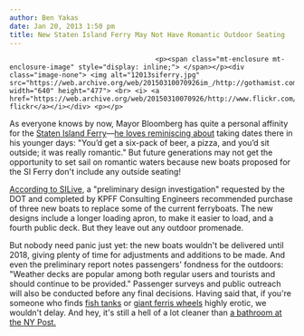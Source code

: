 ```yaml
---
author: Ben Yakas
date: Jan 20, 2013 1:50 pm
title: New Staten Island Ferry May Not Have Romantic Outdoor Seating
---
```


	
										<p><span class="mt-enclosure mt-enclosure-image" style="display: inline;"> </span></p><div class="image-none"> <img alt="12013siferry.jpg" src="https://web.archive.org/web/20150310070926im_/http://gothamist.com/attachments/byakas/12013siferry.jpg" width="640" height="477"> <br> <i> <a href="https://web.archive.org/web/20150310070926/http://www.flickr.com/photos/carryboo/4846374519/">carryboo&apos;s flickr</a></i></div> <p></p>

<p>As everyone knows by now, Mayor Bloomberg has quite a personal affinity for the <a href="https://web.archive.org/web/20150310070926/http://gothamist.com/tags/statenislandferry">Staten Island Ferry</a>&#x2014;<a href="https://web.archive.org/web/20150310070926/http://gothamist.com/2012/09/28/bloomberg_wont_shut_up_about_how_th.php">he loves reminiscing about</a> taking dates there in his younger days: &quot;You&#x2019;d get a six-pack of beer, a pizza, and you&#x2019;d sit outside; it was really romantic.&quot; But future generations may not get the opportunity to set sail on romantic waters because new boats proposed for the SI Ferry don&apos;t include any outside seating! </p>

<p><a href="https://web.archive.org/web/20150310070926/http://www.silive.com/news/index.ssf/2013/01/staten_island_ferrys_next_boat.html#incart_river">According to SILive</a>, a &quot;preliminary design investigation&quot; requested by the DOT and completed by KPFF Consulting Engineers recommended purchase of three new boats to replace some of the current ferryboats. The new designs include a longer loading apron, to make it easier to load, and a fourth public deck. But they leave out any outdoor promenade.</p>

<p>But nobody need panic just yet: the new boats wouldn&apos;t be delivered until 2018, giving plenty of time for adjustments and additions to be made. And even the preliminary report notes passengers&apos; fondness for the outdoors: &quot;Weather decks are popular among both regular users and tourists and should continue to be provided.&quot; Passenger surveys and public outreach will also be conducted before any final decisions. Having said that, if you&apos;re someone who finds <a href="https://web.archive.org/web/20150310070926/http://gothamist.com/2011/07/11/would_somebody_clean_the_si_fish_ta.php">fish tanks</a> or <a href="https://web.archive.org/web/20150310070926/http://gothamist.com/2013/01/03/plans_for_giant_staten_island_ferri.php">giant ferris wheels</a> highly erotic, we wouldn&apos;t delay. And hey, it&apos;s still a hell of a lot cleaner than <a href="https://web.archive.org/web/20150310070926/http://www.xojane.com/entertainment/masturbating-bathroom-stall-new-york-post">a bathroom at the NY Post.</a></p>					
										
									
				